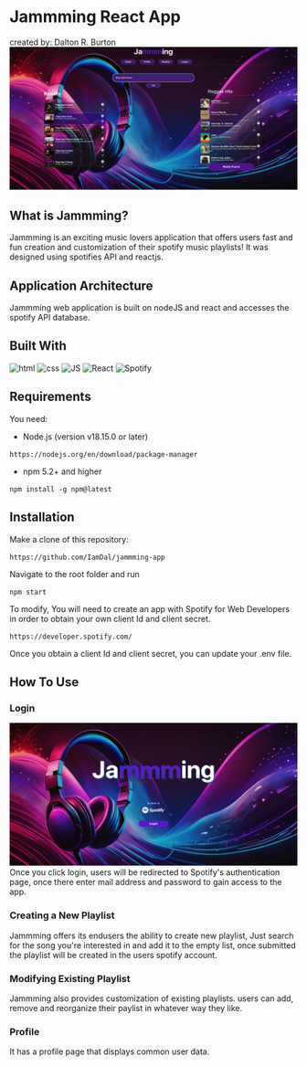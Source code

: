 # Jammming React App

created by: Dalton R. Burton
![App Preview](./public/screenshot.png)
## What is Jammming?

Jammming is an exciting music lovers application that offers users fast and fun creation and customization of their spotify music playlists! It was designed using spotifies API and reactjs.

## Application Architecture

Jammming web application is built on nodeJS and react and accesses the spotify API database.

## Built With

![html](https://img.shields.io/badge/HTML5-E34F26?style=for-the-badge&logo=html5&logoColor=white)
![css](https://img.shields.io/badge/CSS3-1572B6?style=for-the-badge&logo=css3&logoColor=white)
![JS](https://img.shields.io/badge/JavaScript-white?style=for-the-badge&logo=JavaScript)
![React](https://img.shields.io/badge/reactJS-grey?style=for-the-badge&logo=react
)
![Spotify](https://img.shields.io/badge/Spotify-white?style=for-the-badge&logo=spotify
)

## Requirements
You need:
- Node.js (version v18.15.0 or later)
```
https://nodejs.org/en/download/package-manager
```
- npm 5.2+ and higher
```
npm install -g npm@latest
```

## Installation

Make a clone of this repository:

```
https://github.com/IamDal/jammming-app
```
Navigate to the root folder and run
```
npm start
```
To modify, You will need to create an app with Spotify for Web Developers in order to obtain your own client Id and client secret.
```
https://developer.spotify.com/
```
Once you obtain a client Id and client secret, you can update your .env file.

## How To Use

### Login
![Login](./public/login.png)
Once you click login, users will be redirected to Spotify's authentication page, once there enter mail address and password to gain access to the app.

### Creating a New Playlist
Jammming offers its endusers the ability to create new playlist, Just search for the song you're interested in and add it to the empty list, once submitted the playlist will be created in the users spotify account.

### Modifying Existing Playlist
Jammming also provides customization of existing playlists. users can add, remove and reorganize their paylist in whatever way they like. 

### Profile
It has a profile page that displays common user data.
